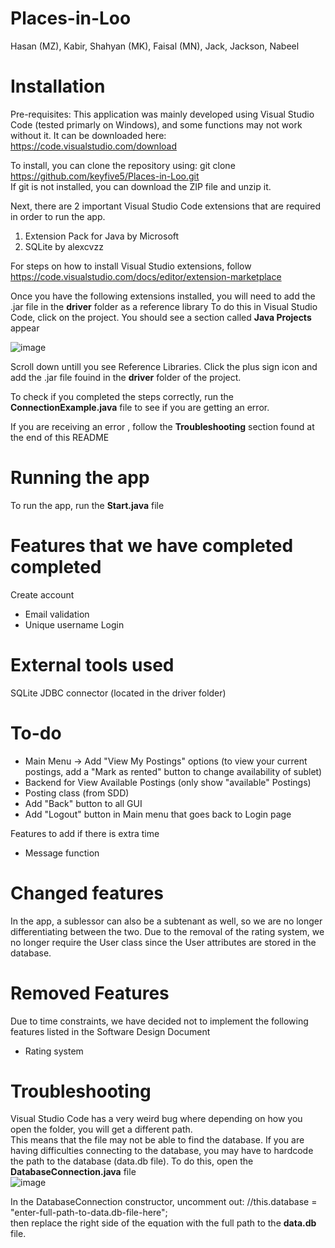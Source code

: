 # Places-in-Loo
Hasan (MZ), Kabir, Shahyan (MK), Faisal (MN), Jack, Jackson, Nabeel

# Installation
Pre-requisites:
This application was mainly developed using Visual Studio Code (tested primarly on Windows), and some functions may not work without it.
It can be downloaded here: https://code.visualstudio.com/download

To install, you can clone the repository using: git clone https://github.com/keyfive5/Places-in-Loo.git 
<br>
If git is not installed, you can download the ZIP file and unzip it.

Next, there are 2 important Visual Studio Code extensions that are required in order to run the app.
  1. Extension Pack for Java by Microsoft
  2. SQLite by alexcvzz
 
 For steps on how to install Visual Studio extensions, follow https://code.visualstudio.com/docs/editor/extension-marketplace
 
Once you have the following extensions installed, you will need to add the .jar file in the **driver** folder as a reference library
To do this in Visual Studio Code, click on the project. You should see a section called **Java Projects** appear

![image](https://user-images.githubusercontent.com/53016334/181165663-a4de7066-f89b-40d1-9529-6400facd50dd.png)


Scroll down untill you see Reference Libraries. Click the plus sign icon and add the .jar file fouind in the **driver** folder of the project.

To check if you completed the steps correctly, run the **ConnectionExample.java** file to see if you are getting an error.

If you are receiving an error , follow the **Troubleshooting** section found at the end of this README

# Running the app
To run the app, run the **Start.java** file

# Features that we have completed completed
Create account
  - Email validation
  - Unique username
Login 

# External tools used
SQLite JDBC connector (located in the driver folder)

# To-do
- Main Menu -> Add "View My Postings" options (to view your current postings, add a "Mark as rented" button to change availability of sublet)
- Backend for View Available Postings (only show "available" Postings)
- Posting class (from SDD)
- Add "Back" button to all GUI
- Add "Logout" button in Main menu that goes back to Login page

Features to add if there is extra time
- Message function

# Changed features
In the app, a sublessor can also be a subtenant as well, so we are no longer differentiating between the two.
Due to the removal of the rating system, we no longer require the User class since the User attributes are stored in the database.

# Removed Features
Due to time constraints, we have decided not to implement the following features listed in the Software Design Document
- Rating system

# Troubleshooting
Visual Studio Code has a very weird bug where depending on how you open the folder, you will get a different path.
<br>
This means that the file may not be able to find the database. If you are having difficulties connecting to the database, you may have to hardcode the path to the database (data.db file). To do this, open the **DatabaseConnection.java** file
<br>
![image](https://user-images.githubusercontent.com/53016334/181295495-1ec27a46-b57c-4f08-a3a5-66663c6baaaa.png)

In the DatabaseConnection constructor, uncomment out: //this.database = "enter-full-path-to-data.db-file-here";
<br>
then replace the right side of the equation with the full path to the **data.db** file.
